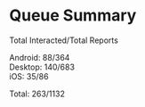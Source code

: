 # Queue Summary

Total Interacted/Total Reports

Android: 88/364  
Desktop: 140/683  
iOS: 35/86

Total: 263/1132
